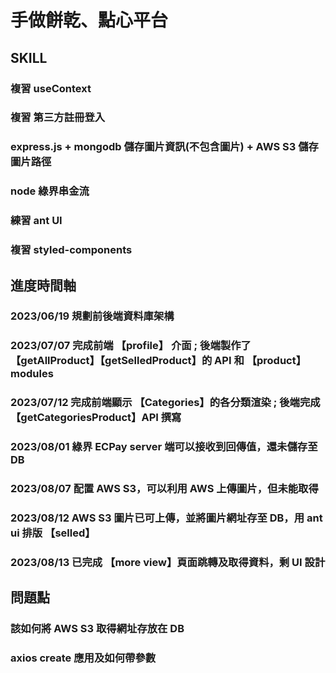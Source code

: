 # 手做餅乾、點心平台

## SKILL

### 複習 useContext

### 複習 第三方註冊登入

### express.js + mongodb 儲存圖片資訊(不包含圖片) + AWS S3 儲存圖片路徑

### node 綠界串金流

### 練習 ant UI

### 複習 styled-components

## 進度時間軸

### 2023/06/19 規劃前後端資料庫架構

### 2023/07/07 完成前端 【profile】 介面 ; 後端製作了【getAllProduct】【getSelledProduct】的 API 和 【product】modules

### 2023/07/12 完成前端顯示 【Categories】的各分類渲染 ; 後端完成【getCategoriesProduct】API 撰寫

### 2023/08/01 綠界 ECPay server 端可以接收到回傳值，還未儲存至 DB

### 2023/08/07 配置 AWS S3，可以利用 AWS 上傳圖片，但未能取得

### 2023/08/12 AWS S3 圖片已可上傳，並將圖片網址存至 DB，用 ant ui 排版 【selled】

### 2023/08/13 已完成 【more view】頁面跳轉及取得資料，剩 UI 設計

## 問題點

### 該如何將 AWS S3 取得網址存放在 DB

### axios create 應用及如何帶參數
